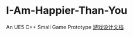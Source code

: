 # I-Am-Happier-Than-You
 An UE5 C++ Small Game Prototype
 [游戏设计文档](./Docs/消费主义主题严肃游戏/消费主义主题严肃游戏%201a7484b5648045ed9bfdeb496a9e3880.md)
